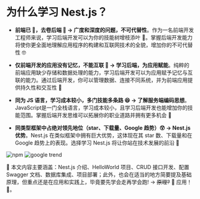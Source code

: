 # 为什么学习 Nest.js？

- **前端已 🙈，去卷后端 🐒 → 广度和深度的问题，不可代替性**。作为一名前端开发工程师来说，学习后端开发可以为你的技能树增枝添叶 🌿。掌握后端开发能力将使你更全面地理解应用程序的构建和互联网技术的全貌，增加你的不可代替性 🤓

- **仅前端开发的应用没有记忆，不能互联 🤔 → 学习后端，为应用赋能**。纯粹的前端应用缺少存储和数据处理的能力，学习后端开发可以为应用赋予记忆与互联的能力。通过后端开发，你可以管理数据、连接不同系统，并为前端应用提供持久性和交互性 🎉

- **同为 JS 语言，学习成本较小，多门技能多条路 😆 → 了解服务端编码思想**。JavaScript是一门全栈语言，学习成本较小，且学习后端开发也能增加你的技能范围。掌握后端开发思维可以拓展你的职业道路并拥有更多机会 🧐

- **同类型框架中占绝对领先地位（star、下载量、Google 趋势）😲 → Nest.js 优势**。Nest.js 在类似框架中拥有巨大优势，这体现在其 star 数、下载量和在 Google 趋势上的表现。选择学习 Nest.js 将让你站在技术发展的前沿 🚀

<img :src="$withBase('/images/npm.png')" alt="npm">
<img :src="$withBase('/images/trend.png')" alt="google trend">

🚩 本文内容主要涵盖：Nest.js 介绍、HelloWorld 项目、CRUD 接口开发、配置 Swagger 文档、数据库集成、项目部署；此外，也会在适当的地方简要提及基础原理，但重点还是在应用和实践上，毕竟要先学会走再学会跑! → ~~原理?~~ 🤷 应用！🙋。
